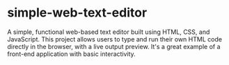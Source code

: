 # simple-web-text-editor
A simple, functional web-based text editor built using HTML, CSS, and JavaScript. This project allows users to type and run their own HTML code directly in the browser, with a live output preview. It's a great example of a front-end application with basic interactivity.
